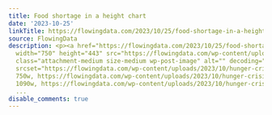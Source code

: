 ```yaml
---
title: Food shortage in a height chart
date: '2023-10-25'
linkTitle: https://flowingdata.com/2023/10/25/food-shortage-in-a-height-chart/
source: FlowingData
description: <p><a href="https://flowingdata.com/2023/10/25/food-shortage-in-a-height-chart/"><img
  width="750" height="443" src="https://flowingdata.com/wp-content/uploads/2023/10/hunger-crisis-in-Guatemala-750x443.png"
  class="attachment-medium size-medium wp-post-image" alt="" decoding="async" fetchpriority="high"
  srcset="https://flowingdata.com/wp-content/uploads/2023/10/hunger-crisis-in-Guatemala-750x443.png
  750w, https://flowingdata.com/wp-content/uploads/2023/10/hunger-crisis-in-Guatemala-1090x644.png
  1090w, https://flowingdata.com/wp-content/uploads/2023/10/hunger-crisis-in-Guatemala-210x124.png
  ...
disable_comments: true
---
```

<p><a href="https://flowingdata.com/2023/10/25/food-shortage-in-a-height-chart/"><img width="750" height="443" src="https://flowingdata.com/wp-content/uploads/2023/10/hunger-crisis-in-Guatemala-750x443.png" class="attachment-medium size-medium wp-post-image" alt="" decoding="async" fetchpriority="high" srcset="https://flowingdata.com/wp-content/uploads/2023/10/hunger-crisis-in-Guatemala-750x443.png 750w, https://flowingdata.com/wp-content/uploads/2023/10/hunger-crisis-in-Guatemala-1090x644.png 1090w, https://flowingdata.com/wp-content/uploads/2023/10/hunger-crisis-in-Guatemala-210x124.png ...